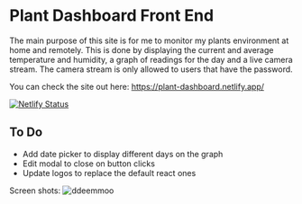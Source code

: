 # Plant Dashboard Front End

The main purpose of this site is for me to monitor my plants environment at home and remotely. This is done by displaying the current and average temperature and humidity, a graph of readings for the day and a live camera stream. The camera stream is only allowed to users that have the password. 

You can check the site out here: https://plant-dashboard.netlify.app/

[![Netlify Status](https://api.netlify.com/api/v1/badges/f314de0f-ce32-4af9-8b33-940b44c41d69/deploy-status)](https://app.netlify.com/sites/plant-dashboard/deploys)

## To Do
 - Add date picker to display different days on the graph
 - Edit modal to close on button clicks
 - Update logos to replace the default react ones

Screen shots: 
![ddeemmoo](https://user-images.githubusercontent.com/34038688/109585293-3b811180-7ad1-11eb-86b3-b6bddba92d9a.gif)


